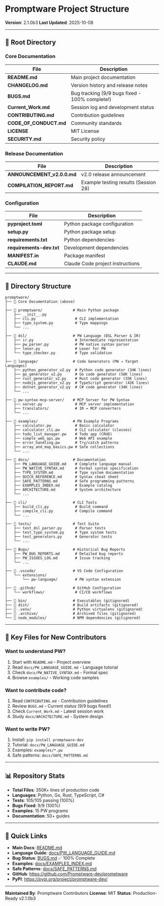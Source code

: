 # Promptware Project Structure

**Version**: 2.1.0b3
**Last Updated**: 2025-10-08

---

## 📁 Root Directory

### Core Documentation
| File | Description |
|------|-------------|
| **README.md** | Main project documentation |
| **CHANGELOG.md** | Version history and release notes |
| **BUGS.md** | Bug tracking (9/9 bugs fixed - 100% complete!) |
| **Current_Work.md** | Session log and development status |
| **CONTRIBUTING.md** | Contribution guidelines |
| **CODE_OF_CONDUCT.md** | Community standards |
| **LICENSE** | MIT License |
| **SECURITY.md** | Security policy |

### Release Documentation
| File | Description |
|------|-------------|
| **ANNOUNCEMENT_v2.0.0.md** | v2.0 release announcement |
| **COMPILATION_REPORT.md** | Example testing results (Session 28) |

### Configuration
| File | Description |
|------|-------------|
| **pyproject.toml** | Python package configuration |
| **setup.py** | Python package setup |
| **requirements.txt** | Python dependencies |
| **requirements-dev.txt** | Development dependencies |
| **MANIFEST.in** | Package manifest |
| **CLAUDE.md** | Claude Code project instructions |

---

## 📂 Directory Structure

```
promptware/
├── 📄 Core Documentation (above)
│
├── 📁 promptware/              # Main Python package
│   ├── __init__.py
│   ├── cli.py                  # CLI implementation
│   ├── type_system.py          # Type mappings
│   └── ...
│
├── 📁 dsl/                     # PW Language (DSL Parser & IR)
│   ├── ir.py                   # Intermediate representation
│   ├── pw_parser.py            # PW native syntax parser
│   ├── lexer.py                # Lexer for PW
│   └── type_checker.py         # Type validation
│
├── 📁 language/                # Code Generators (PW → Target Languages)
│   ├── python_generator_v2.py  # Python code generator (34K lines)
│   ├── go_generator_v2.py      # Go code generator (58K lines)
│   ├── rust_generator_v2.py    # Rust code generator (35K lines)
│   ├── nodejs_generator_v2.py  # TypeScript generator (41K lines)
│   ├── dotnet_generator_v2.py  # C# code generator (34K lines)
│   └── ...
│
├── 📁 pw-syntax-mcp-server/    # MCP Server for PW Syntax
│   ├── server.py               # MCP server implementation
│   ├── translators/            # IR ↔ MCP converters
│   └── ...
│
├── 📁 examples/                # PW Example Programs
│   ├── calculator.pw           # Basic calculator
│   ├── calculator_cli.pw       # CLI calculator (classes)
│   ├── todo_list_manager.pw    # Todo app (CRUD)
│   ├── simple_web_api.pw       # Web API example
│   ├── error_handling.pw       # Try/catch patterns
│   ├── array_and_map_basics.pw # Safe collections
│   └── ...
│
├── 📁 docs/                    # Documentation
│   ├── PW_LANGUAGE_GUIDE.md    # Complete language manual
│   ├── PW_NATIVE_SYNTAX.md     # Formal syntax specification
│   ├── TYPE_SYSTEM.md          # Type system documentation
│   ├── QUICK_REFERENCE.md      # Syntax cheat sheet
│   ├── SAFE_PATTERNS.md        # Safe programming patterns
│   ├── EXAMPLES_INDEX.md       # Example catalog
│   ├── ARCHITECTURE.md         # System architecture
│   └── ...
│
├── 📁 cli/                     # CLI Tools
│   ├── build_cli.py            # Build command
│   ├── compile_cli.py          # Compile command
│   └── ...
│
├── 📁 tests/                   # Test Suite
│   ├── test_dsl_parser.py      # Parser tests
│   ├── test_type_system.py     # Type system tests
│   ├── test_generators.py      # Generator tests
│   └── ...
│
├── 📁 Bugs/                    # Historical Bug Reports
│   ├── PW_BUG_REPORTS.md       # Detailed bug reports
│   ├── PW_ISSUES_LOG.md        # Issue tracking
│   └── ...
│
├── 📁 .vscode/                 # VS Code Configuration
│   └── extensions/
│       └── pw-language/        # PW syntax extension
│
├── 📁 .github/                 # GitHub Configuration
│   └── workflows/              # CI/CD workflows
│
├── 📁 bin/                     # Executables (gitignored)
├── 📁 dist/                    # Build artifacts (gitignored)
├── 📁 .venv/                   # Python virtualenv (gitignored)
├── 📁 .archive/                # Archived files (gitignored)
└── 📁 node_modules/            # NPM dependencies (gitignored)
```

---

## 🎯 Key Files for New Contributors

### Want to understand PW?
1. Start with `README.md` - Project overview
2. Read `docs/PW_LANGUAGE_GUIDE.md` - Language tutorial
3. Check `docs/PW_NATIVE_SYNTAX.md` - Formal spec
4. Browse `examples/` - Working code samples

### Want to contribute code?
1. Read `CONTRIBUTING.md` - Contribution guidelines
2. Review `BUGS.md` - Current status (9/9 bugs fixed!)
3. Check `Current_Work.md` - Latest session work
4. Study `docs/ARCHITECTURE.md` - System design

### Want to write PW?
1. Install: `pip install promptware-dev`
2. Tutorial: `docs/PW_LANGUAGE_GUIDE.md`
3. Examples: `examples/*.pw`
4. Safe patterns: `docs/SAFE_PATTERNS.md`

---

## 📊 Repository Stats

- **Total Files**: 350K+ lines of production code
- **Languages**: Python, Go, Rust, TypeScript, C#
- **Tests**: 105/105 passing (100%)
- **Bugs Fixed**: 9/9 (100%)
- **Examples**: 15 PW programs
- **Documentation**: 50+ guides

---

## 🔗 Quick Links

- **Main Docs**: [README.md](README.md)
- **Language Guide**: [docs/PW_LANGUAGE_GUIDE.md](docs/PW_LANGUAGE_GUIDE.md)
- **Bug Status**: [BUGS.md](BUGS.md) ✅ 100% Complete
- **Examples**: [docs/EXAMPLES_INDEX.md](docs/EXAMPLES_INDEX.md)
- **Safe Patterns**: [docs/SAFE_PATTERNS.md](docs/SAFE_PATTERNS.md)
- **GitHub**: https://github.com/Promptware-dev/promptware
- **PyPI**: https://pypi.org/project/promptware-dev/

---

**Maintained By**: Promptware Contributors
**License**: MIT
**Status**: Production-Ready v2.1.0b3
